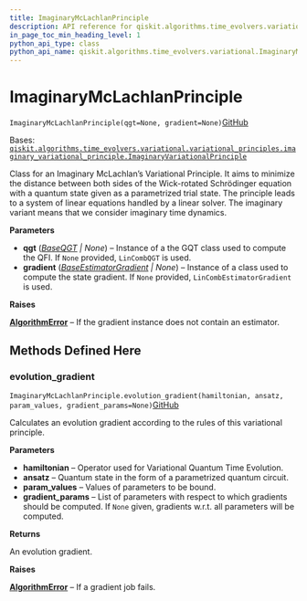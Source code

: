 ```yaml
---
title: ImaginaryMcLachlanPrinciple
description: API reference for qiskit.algorithms.time_evolvers.variational.ImaginaryMcLachlanPrinciple
in_page_toc_min_heading_level: 1
python_api_type: class
python_api_name: qiskit.algorithms.time_evolvers.variational.ImaginaryMcLachlanPrinciple
---
```


# ImaginaryMcLachlanPrinciple

<span id="qiskit.algorithms.time_evolvers.variational.ImaginaryMcLachlanPrinciple" />

`ImaginaryMcLachlanPrinciple(qgt=None, gradient=None)`[GitHub](https://github.com/qiskit/qiskit/tree/stable/0.40/qiskit/algorithms/time_evolvers/variational/variational_principles/imaginary_mc_lachlan_principle.py "view source code")

Bases: [`qiskit.algorithms.time_evolvers.variational.variational_principles.imaginary_variational_principle.ImaginaryVariationalPrinciple`](qiskit.algorithms.time_evolvers.variational.ImaginaryVariationalPrinciple "qiskit.algorithms.time_evolvers.variational.variational_principles.imaginary_variational_principle.ImaginaryVariationalPrinciple")

Class for an Imaginary McLachlan’s Variational Principle. It aims to minimize the distance between both sides of the Wick-rotated Schrödinger equation with a quantum state given as a parametrized trial state. The principle leads to a system of linear equations handled by a linear solver. The imaginary variant means that we consider imaginary time dynamics.

**Parameters**

*   **qgt** ([*BaseQGT*](qiskit.algorithms.gradients.BaseQGT "qiskit.algorithms.gradients.BaseQGT") *| None*) – Instance of a the GQT class used to compute the QFI. If `None` provided, `LinCombQGT` is used.
*   **gradient** ([*BaseEstimatorGradient*](qiskit.algorithms.gradients.BaseEstimatorGradient "qiskit.algorithms.gradients.BaseEstimatorGradient") *| None*) – Instance of a class used to compute the state gradient. If `None` provided, `LinCombEstimatorGradient` is used.

**Raises**

[**AlgorithmError**](qiskit.algorithms.AlgorithmError "qiskit.algorithms.AlgorithmError") – If the gradient instance does not contain an estimator.

## Methods Defined Here

### evolution\_gradient

<span id="qiskit.algorithms.time_evolvers.variational.ImaginaryMcLachlanPrinciple.evolution_gradient" />

`ImaginaryMcLachlanPrinciple.evolution_gradient(hamiltonian, ansatz, param_values, gradient_params=None)`[GitHub](https://github.com/qiskit/qiskit/tree/stable/0.40/qiskit/algorithms/time_evolvers/variational/variational_principles/imaginary_mc_lachlan_principle.py "view source code")

Calculates an evolution gradient according to the rules of this variational principle.

**Parameters**

*   **hamiltonian** – Operator used for Variational Quantum Time Evolution.
*   **ansatz** – Quantum state in the form of a parametrized quantum circuit.
*   **param\_values** – Values of parameters to be bound.
*   **gradient\_params** – List of parameters with respect to which gradients should be computed. If `None` given, gradients w\.r.t. all parameters will be computed.

**Returns**

An evolution gradient.

**Raises**

[**AlgorithmError**](qiskit.algorithms.AlgorithmError "qiskit.algorithms.AlgorithmError") – If a gradient job fails.


